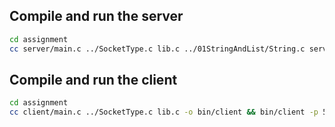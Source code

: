 
## Compile and run the server

```bash
cd assignment
cc server/main.c ../SocketType.c lib.c ../01StringAndList/String.c server/ls.c server/cat.c -o bin/server && bin/server -p5001
````

## Compile and run the client
```bash
cd assignment
cc client/main.c ../SocketType.c lib.c -o bin/client && bin/client -p 5001 localhost
```
